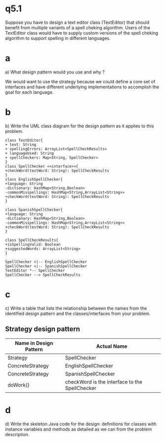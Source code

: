 # q5.1
Suppose you have to design a text editor class (TextEditor) that should 
benefit from multiple variants of a spell cheking algorithm. Users of the 
TextEditor class would have to supply custom versions of the spell cheking 
algorithm to support spelling in different languages. 

# a
a) What design pattern would you use and why ?

We would want to use the strategy because we could define a core set of interfaces and have different underlying
implementations to accomplish the goal for each language.

# b 
b) Write the UML class diagram for the design pattern as it applies to this problem.

```puml
class TextEditor{
+ text: String
+ spellingErrors: ArrayList<SpellCheckResults>
+ languageUsed: String
+ spellCheckers: Map<String, SpellChecker>
}
class SpellChecker <<interface>>{
+checkWord(testWord: String): SpellCheckResults
}
class EnglishSpellChecker{
+language: String
-dictionary: HashMap<String,Boolean>
-commonMisspellings: HashMap<String,ArrayList<String>>
+checkWord(testWord: String): SpellCheckResults
}

class SpanishSpellChecker{
+language: String
-dictionary: HashMap<String,Boolean>
-commonMisspellings: HashMap<String,ArrayList<String>>
+checkWord(testWord: String): SpellCheckResults
}

class SpellCheckResults{
+isSpellingValid: Boolean
+suggestedWords: ArrayList<String>
}

SpellChecker <|-- EnglishSpellChecker
SpellChecker <|-- SpanishSpellChecker
TextEditor *-- SpellChecker
SpellChecker --> SpellCheckResults

```

# c
c) Write a table that lists the relationship between the names from the 
identified design pattern and the classes/interfaces from your problem.

## Strategy design pattern
|Name in Design Pattern| Actual Name|
|---|---|
|Strategy|SpellChecker|
|ConcreteStrategy|EnglishSpellChecker|
|ConcreteStrategy|SpanishSpellChecker|
|doWork()|checkWord is the interface to the SpellChecker |


# d
d) Write the skeleton Java code for the design: definitions for classes with instance 
variables and methods as detailed as we can from the problem description. 
